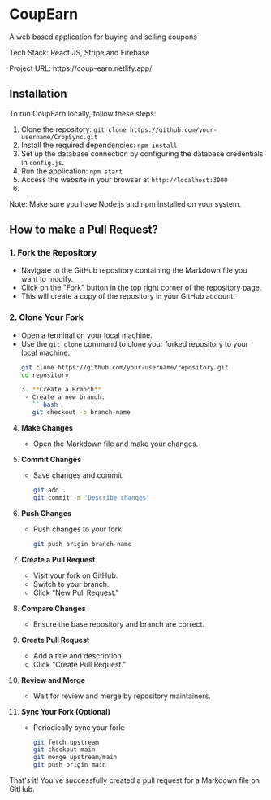 # CoupEarn
<p>A web based application for buying and selling coupons</p>
<p>Tech Stack: React JS, Stripe and Firebase</p>
<p>Project URL: https://coup-earn.netlify.app/</p> 

## Installation
To run CoupEarn locally, follow these steps:

1. Clone the repository: `git clone https://github.com/your-username/CropSync.git`
2. Install the required dependencies: `npm install`
3. Set up the database connection by configuring the database credentials in `config.js`.
4. Run the application: `npm start`
5. Access the website in your browser at `http://localhost:3000`
6. 
Note: Make sure you have Node.js and npm installed on your system.

## How to make a Pull Request?

### 1. Fork the Repository

- Navigate to the GitHub repository containing the Markdown file you want to modify.
- Click on the "Fork" button in the top right corner of the repository page.
- This will create a copy of the repository in your GitHub account.

### 2. Clone Your Fork

- Open a terminal on your local machine.
- Use the `git clone` command to clone your forked repository to your local machine.
  ```bash
  git clone https://github.com/your-username/repository.git
  cd repository

  3. **Create a Branch**
   - Create a new branch:
     ```bash
     git checkout -b branch-name
     ```

4. **Make Changes**
   - Open the Markdown file and make your changes.

5. **Commit Changes**
   - Save changes and commit:
     ```bash
     git add .
     git commit -m "Describe changes"
     ```

6. **Push Changes**
   - Push changes to your fork:
     ```bash
     git push origin branch-name
     ```

7. **Create a Pull Request**
   - Visit your fork on GitHub.
   - Switch to your branch.
   - Click "New Pull Request."

8. **Compare Changes**
   - Ensure the base repository and branch are correct.

9. **Create Pull Request**
   - Add a title and description.
   - Click "Create Pull Request."

10. **Review and Merge**
    - Wait for review and merge by repository maintainers.

11. **Sync Your Fork (Optional)**
    - Periodically sync your fork:
      ```bash
      git fetch upstream
      git checkout main
      git merge upstream/main
      git push origin main
      ```

That's it! You've successfully created a pull request for a Markdown file on GitHub.

  

